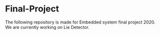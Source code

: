 # Final-Project
The following repository is made for Embedded system final project 2020. We are currently working on Lie Detector.
